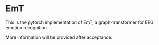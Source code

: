 # EmT
This is the pytorch implementation of EmT, a graph-transformer for EEG emotion recognition. 

More information will be provided after acceptance. 
